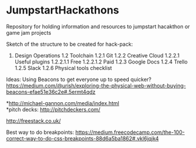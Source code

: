 # JumpstartHackathons
Repository for holding information and resources to jumpstart hacakthon or game jam projects


Sketch of the structure to be created for hack-pack:

1. Design Operations
 1.2 Toolchain
  1.2.1 Git
  1.2.2 Creative Cloud
     1.2.2.1 Useful plugins
        1.2.2.1.1 Free
        1.2.2.1.2 Paid
  1.2.3 Google Docs
  1.2.4 Trello
  1.2.5 Slack
  1.2.6 Physical tools checklist

 







 
 
 
 
 Ideas: Using Beacons to get everyone up to speed quicker? https://medium.com/@urish/exploring-the-physical-web-without-buying-beacons-efae51e36c2e#.5ermt4qdz
 
 *http://michael-gannon.com/media/index.html  
 *pitch decks: http://pitchdeckers.com/
 

http://freestack.co.uk/
 
 
 Best way to do breakpoints: https://medium.freecodecamp.com/the-100-correct-way-to-do-css-breakpoints-88d6a5ba1862#.vkl6jqjk4
 
 
 
 
